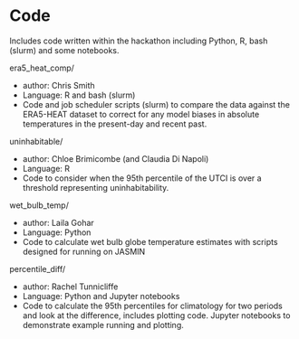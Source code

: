 # Code

Includes code written within the hackathon including Python, R, bash (slurm) and some notebooks.

era5_heat_comp/
 - author: Chris Smith
 - Language: R and bash (slurm)
 - Code and job scheduler scripts (slurm) to compare the data against the ERA5-HEAT dataset to correct for any model biases in absolute temperatures in the present-day and recent past.

uninhabitable/
 - author: Chloe Brimicombe (and Claudia Di Napoli)
 - Language: R
 - Code to consider when the 95th percentile of the UTCI is over a threshold representing uninhabitability. 

wet_bulb_temp/
 - author: Laila Gohar
 - Language: Python
 - Code to calculate wet bulb globe temperature estimates with scripts designed for running on JASMIN

percentile_diff/
 - author: Rachel Tunnicliffe
 - Language: Python and Jupyter notebooks
 - Code to calculate the 95th percentiles for climatology for two periods and look at the difference, includes plotting code. Jupyter notebooks to demonstrate example running and plotting.



